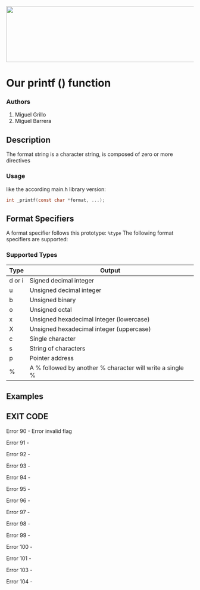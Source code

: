 <img src="https://assets.website-files.com/6105315644a26f77912a1ada/610540e8b4cd6969794fe673_Holberton_School_logo-04-04.svg" height="150px" width="800px">

# Our printf () function

### Authors
1. Miguel Grillo
2. Miguel Barrera

## Description

The format string is a character string, is composed
of zero or more directives

### Usage 
like the according main.h library version:
```C
int _printf(const char *format, ...);
```

## Format Specifiers

A format specifier follows this prototype: `%type`
The following format specifiers are supported:

### Supported Types

| Type   | Output |
|--------|--------|
| d or i | Signed decimal integer |
| u      | Unsigned decimal integer	|
| b      | Unsigned binary |
| o      | Unsigned octal |
| x      | Unsigned hexadecimal integer (lowercase) |
| X      | Unsigned hexadecimal integer (uppercase) |
| c      | Single character |
| s      | String of characters |
| p      | Pointer address |
| %      | A % followed by another % character will write a single % |

## Examples

## EXIT CODE
Error 90  - Error invalid flag

Error 91  -

Error 92  -

Error 93  -

Error 94  -

Error 95  -

Error 96  -

Error 97  -

Error 98  -

Error 99  -

Error 100 -

Error 101 -

Error 103 -

Error 104 -
